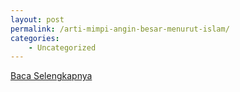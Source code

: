```yaml
---
layout: post
permalink: /arti-mimpi-angin-besar-menurut-islam/
categories:
    - Uncategorized
---
```


[Baca Selengkapnya](/05)